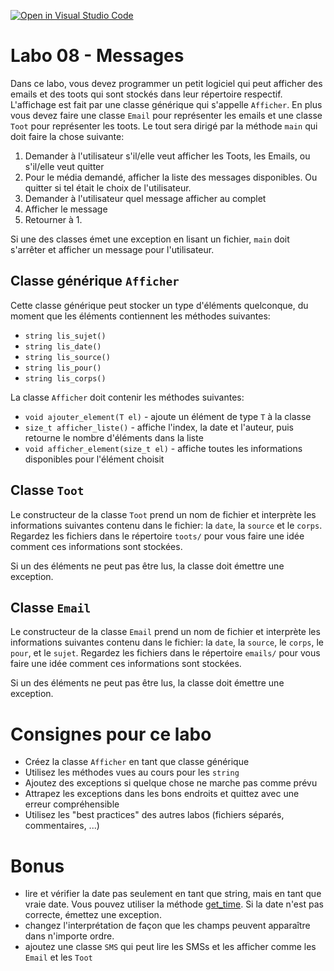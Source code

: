 [![Open in Visual Studio Code](https://classroom.github.com/assets/open-in-vscode-c66648af7eb3fe8bc4f294546bfd86ef473780cde1dea487d3c4ff354943c9ae.svg)](https://classroom.github.com/online_ide?assignment_repo_id=9765449&assignment_repo_type=AssignmentRepo)
# Labo 08 - Messages

Dans ce labo, vous devez programmer un petit logiciel qui peut afficher des
emails et des toots qui sont stockés dans leur répertoire respectif.
L'affichage est fait par une classe générique qui s'appelle `Afficher`.
En plus vous devez faire une classe `Email` pour représenter les emails
et une classe `Toot` pour représenter les toots.
Le tout sera dirigé par la méthode `main` qui doit faire la chose suivante:

1. Demander à l'utilisateur s'il/elle veut afficher les Toots, les Emails, ou
s'il/elle veut quitter
2. Pour le média demandé, afficher la liste des messages disponibles.
Ou quitter si tel était le choix de l'utilisateur.
3. Demander à l'utilisateur quel message afficher au complet
4. Afficher le message
5. Retourner à 1.

Si une des classes émet une exception en lisant un fichier, `main` doit s'arrêter
et afficher un message pour l'utilisateur.

## Classe générique `Afficher`

Cette classe générique peut stocker un type d'éléments quelconque, du moment
que les éléments contiennent les méthodes suivantes:
- `string lis_sujet()`
- `string lis_date()`
- `string lis_source()`
- `string lis_pour()`
- `string lis_corps()`

La classe `Afficher` doit contenir les méthodes suivantes:

- `void ajouter_element(T el)` - ajoute un élément de type `T` à la classe
- `size_t afficher_liste()` - affiche l'index, la date et l'auteur, 
puis retourne le nombre d'éléments dans la liste
- `void afficher_element(size_t el)` - affiche toutes les informations disponibles pour
l'élément choisit

## Classe `Toot`

Le constructeur de la classe `Toot` prend un nom de fichier et interprète les
informations suivantes contenu dans le fichier: la `date`, la `source` et le `corps`.
Regardez les fichiers dans le répertoire `toots/` pour vous faire une idée comment
ces informations sont stockées.

Si un des éléments ne peut pas être lus, la classe doit émettre une exception.

## Classe `Email`

Le constructeur de la classe `Email` prend un nom de fichier et interprète les
informations suivantes contenu dans le fichier: la `date`, la `source`, le `corps`,
le `pour`, et le `sujet`.
Regardez les fichiers dans le répertoire `emails/` pour vous faire une idée comment
ces informations sont stockées.

Si un des éléments ne peut pas être lus, la classe doit émettre une exception.

# Consignes pour ce labo

- Créez la classe `Afficher` en tant que classe générique
- Utilisez les méthodes vues au cours pour les `string`
- Ajoutez des exceptions si quelque chose ne marche pas comme prévu
- Attrapez les exceptions dans les bons endroits et quittez avec une erreur compréhensible
- Utilisez les "best practices" des autres labos (fichiers séparés, commentaires, ...)

# Bonus

- lire et vérifier la date pas seulement en tant que string, mais en tant que
vraie date. Vous pouvez utiliser la méthode [get_time](https://en.cppreference.com/w/cpp/io/manip/get_time).
Si la date n'est pas correcte, émettez une exception.
- changez l'interprétation de façon que les champs peuvent apparaître dans n'importe
ordre.
- ajoutez une classe `SMS` qui peut lire les SMSs et les afficher comme les `Email` et les
`Toot`
